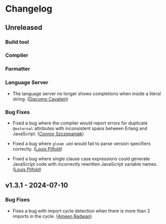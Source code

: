 # Changelog

## Unreleased

### Build tool

### Compiler

### Formatter

### Language Server

- The language server no longer shows completions when inside a literal string.
  ([Giacomo Cavalieri](https://github.com/giacomocavalieri))

### Bug Fixes

- Fixed a bug where the compiler would report errors for duplicate `@external`
  attributes with inconsistent spans between Erlang and JavaScript.
  ([Connor Szczepaniak](https://github.com/cszczepaniak))

- Fixed a bug where `gleam add` would fail to parse version specifiers
  correctly.
  ([Louis Pilfold](https://github.com/lpil))

- Fixed a bug where single clause case expressions could generate JavaScript
  code with incorrectly rewritten JavaScript variable names.
  ([Louis Pilfold](https://github.com/lpil))

## v1.3.1 - 2024-07-10

### Bug Fixes

- Fixes a bug with import cycle detection when there is more than 2 imports in
  the cycle.
  ([Ameen Radwan](https://github.com/Acepie))
